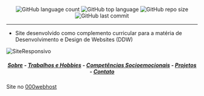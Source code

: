<p align="center">
    <img alt="GitHub language count" src="https://img.shields.io/github/languages/count/BiancaFSilva/Site">
    <img alt="GitHub top language" src="https://img.shields.io/github/languages/top/BiancaFSilva/Site">
    <img alt="GitHub repo size" src="https://img.shields.io/github/repo-size/BiancaFSilva/Site">
    <img alt="GitHub last commit" src="https://img.shields.io/github/last-commit/BiancaFSilva/Site">
</p>

---

- Site desenvolvido como complemento curricular para a matéria de Desenvolvimento e Design de Websites (DDW)

![SiteResponsivo](https://user-images.githubusercontent.com/60801421/83779178-02129700-a662-11ea-94a4-fb6322144df7.jpg)

<h5 align="center">
<a href="https://biancafsilva.github.io/Site/#sobre">Sobre</a> - <a href="https://biancafsilva.github.io/Site/#especial">Trabalhos e Hobbies</a> - <a href="https://biancafsilva.github.io/Site/#socio">Competências Socioemocionais</a> - <a href="https://biancafsilva.github.io/Site/#projeto">Projetos</a> - <a href="https://biancafsilva.github.io/Site/#contato">Contato</a>
</h5>

Site no  [000webhost](https://biancalesilva.000webhostapp.com/)
